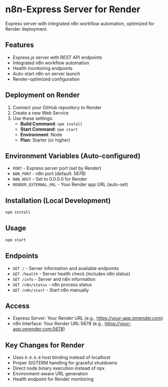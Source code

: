 # n8n-Express Server for Render

Express server with integrated n8n workflow automation, optimized for Render deployment.

## Features

- Express.js server with REST API endpoints
- Integrated n8n workflow automation
- Health monitoring endpoints
- Auto-start n8n on server launch
- Render-optimized configuration

## Deployment on Render

1. Connect your GitHub repository to Render
2. Create a new Web Service
3. Use these settings:
   - **Build Command**: `npm install`
   - **Start Command**: `npm start`
   - **Environment**: Node
   - **Plan**: Starter (or higher)

## Environment Variables (Auto-configured)

- `PORT` - Express server port (set by Render)
- `N8N_PORT` - n8n port (default: 5678)
- `N8N_HOST` - Set to 0.0.0.0 for Render
- `RENDER_EXTERNAL_URL` - Your Render app URL (auto-set)

## Installation (Local Development)

```bash
npm install
```

## Usage

```bash
npm start
```

## Endpoints

- `GET /` - Server information and available endpoints
- `GET /health` - Server health check (includes n8n status)
- `GET /info` - Server and n8n information
- `GET /n8n/status` - n8n process status
- `GET /n8n/start` - Start n8n manually

## Access

- Express Server: Your Render URL (e.g., https://your-app.onrender.com)
- n8n Interface: Your Render URL:5678 (e.g., https://your-app.onrender.com:5678)

## Key Changes for Render

- Uses `0.0.0.0` host binding instead of localhost
- Proper SIGTERM handling for graceful shutdowns
- Direct node binary execution instead of npx
- Environment-aware URL generation
- Health endpoint for Render monitoring